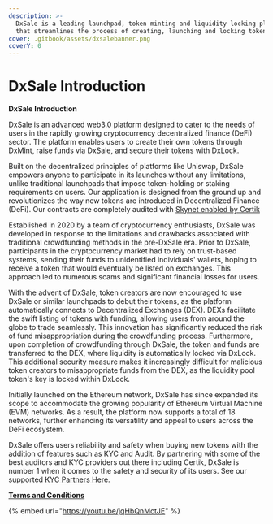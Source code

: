 ```yaml
---
description: >-
  DxSale is a leading launchpad, token minting and liquidity locking platform
  that streamlines the process of creating, launching and locking tokens.
cover: .gitbook/assets/dxsalebanner.png
coverY: 0
---
```


# DxSale Introduction

**DxSale Introduction**

DxSale is an advanced web3.0 platform designed to cater to the needs of users in the rapidly growing cryptocurrency decentralized finance (DeFi) sector. The platform enables users to create their own tokens through DxMint, raise funds via DxSale, and secure their tokens with DxLock.

Built on the decentralized principles of platforms like Uniswap, DxSale empowers anyone to participate in its launches without any limitations, unlike traditional launchpads that impose token-holding or staking requirements on users. Our application is designed from the ground up and revolutionizes the way new tokens are introduced in Decentralized Finance (DeFi).  Our contracts are completely audited with [Skynet enabled by Certik](https://www.certik.com/projects/dxsale)

Established in 2020 by a team of cryptocurrency enthusiasts, DxSale was developed in response to the limitations and drawbacks associated with traditional crowdfunding methods in the pre-DxSale era. Prior to DxSale, participants in the cryptocurrency market had to rely on trust-based systems, sending their funds to unidentified individuals' wallets, hoping to receive a token that would eventually be listed on exchanges. This approach led to numerous scams and significant financial losses for users.

With the advent of DxSale, token creators are now encouraged to use DxSale or similar launchpads to debut their tokens, as the platform automatically connects to Decentralized Exchanges (DEX). DEXs facilitate the swift listing of tokens with funding, allowing users from around the globe to trade seamlessly. This innovation has significantly reduced the risk of fund misappropriation during the crowdfunding process. Furthermore, upon completion of crowdfunding through DxSale, the token and funds are transferred to the DEX, where liquidity is automatically locked via DxLock. This additional security measure makes it increasingly difficult for malicious token creators to misappropriate funds from the DEX, as the liquidity pool token's key is locked within DxLock.

Initially launched on the Ethereum network, DxSale has since expanded its scope to accommodate the growing popularity of Ethereum Virtual Machine (EVM) networks. As a result, the platform now supports a total of 18 networks, further enhancing its versatility and appeal to users across the DeFi ecosystem.

DxSale offers users reliability and safety when buying new tokens with the addition of features such as KYC and Audit. By partnering with some of the best auditors and KYC providers out there including Certik, DxSale is number 1 when it comes to the safety and security of its users. See our supported [KYC Partners Here](https://dx.app/KYC).

****[**Terms and Conditions**](https://dx.app/app/termsandconditions)****

{% embed url="https://youtu.be/jqHbQnMctJE" %}
